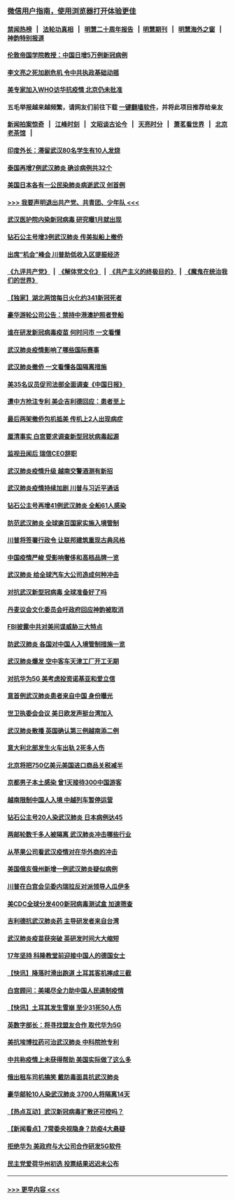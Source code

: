 ### [微信用户指南，使用浏览器打开体验更佳](https://github.com/gfw-breaker/banned-news1/blob/master/indexes/wechat-guide.md?t=0)
#### [禁闻热榜](热点新闻.md?t=0)  &nbsp;&nbsp;|&nbsp;&nbsp; [法轮功真相](https://github.com/gfw-breaker/truth/blob/master/README.md?t=0) &nbsp;&nbsp;|&nbsp;&nbsp; [明慧二十周年报告](https://github.com/gfw-breaker/mh-reports/blob/master/README.md?t=0) &nbsp;&nbsp;|&nbsp;&nbsp;[明慧期刊](https://github.com/gfw-breaker/mh-qikan) &nbsp;&nbsp;|&nbsp;&nbsp; [明慧海外之窗](https://github.com/gfw-breaker/mh-news/blob/master/README.md?t=0) &nbsp;&nbsp;|&nbsp;&nbsp; [神韵特别报道](https://github.com/gfw-breaker/mh-news/blob/master/shenyun.md?t=0)
#### [伦敦帝国学院教授：中国日增5万例新冠病例](../pages/nsc418/n11854174.md?t=02090033) 
#### [李文亮之死加剧危机 令中共执政基础动摇](../pages/nsc418/n11854003.md?t=02090033) 
#### [美专家加入WHO访华抗疫情 北京仍未批准](../pages/nsc418/n11854043.md?t=02090033) 
#### 五毛举报越来越频繁，请网友们前往下载 [一键翻墙软件](https://github.com/gfw-breaker/ssr-accounts)，并将此项目推荐给亲友
#### [新闻拍案惊奇](https://github.com/gfw-breaker/banned-news1/blob/master/pages/link4.md) &nbsp;&nbsp;|&nbsp;&nbsp; [江峰时刻](https://github.com/gfw-breaker/banned-news1/blob/master/pages/link4.md) &nbsp;&nbsp;|&nbsp;&nbsp; [文昭谈古论今](https://github.com/gfw-breaker/banned-news1/blob/master/pages/link4.md) &nbsp;&nbsp;|&nbsp;&nbsp; [天亮时分](https://github.com/gfw-breaker/banned-news1/blob/master/pages/link4.md) &nbsp;&nbsp;|&nbsp;&nbsp; [萧茗看世界](https://github.com/gfw-breaker/banned-news1/blob/master/pages/link4.md) &nbsp;&nbsp;|&nbsp;&nbsp; [北京老茶馆](https://github.com/gfw-breaker/banned-news1/blob/master/pages/link4.md) &nbsp;&nbsp;|&nbsp;&nbsp; 
#### [印度外长：滞留武汉80名学生有10人发烧](../pages/nsc418/n11853821.md?t=02090033) 
#### [泰国再增7例武汉肺炎 确诊病例共32个](../pages/nsc418/n11853808.md?t=02090033) 
#### [美国日本各有一公民染肺炎病逝武汉 创首例](../pages/nsc418/n11853509.md?t=02090033) 
#### [>>> 我要声明退出共产党、共青团、少年队 <<<](https://github.com/begood0513/goodnews/blob/master/quit/letter.md) 
#### [武汉医护院内染新冠病毒 研究曝1月就出现](../pages/nsc418/n11852928.md?t=02090033) 
#### [钻石公主号增3例武汉肺炎 传美拟船上撤侨](../pages/nsc418/n11853240.md?t=02090033) 
#### [出席“机会”峰会 川普助低收入区提振经济](../pages/nsc418/n11853232.md?t=02090033) 
#### [《九评共产党》](https://github.com/begood0513/9ping.md/blob/master/README.md) &nbsp;|&nbsp; [《解体党文化》](../../../../jtdwh.md/blob/master/README.md)  &nbsp;|&nbsp; [《共产主义的终极目的》](../../../../gczydzjmd.md/blob/master/README.md) &nbsp;|&nbsp; [《魔鬼在统治我们的世界》](../../../../mgztzwmdsj.md/blob/master/README.md) 
#### [【独家】湖北两馆每日火化约341新冠死者](../pages/nsc418/n11845444.md?t=02090033) 
#### [豪华游轮公司公告：禁持中港澳护照者登船](../pages/nsc418/n11852761.md?t=02090033) 
#### [谁在研发新冠病毒疫苗 何时问市 一文看懂](../pages/nsc418/n11852840.md?t=02090033) 
#### [武汉肺炎疫情影响了哪些国际赛事](../pages/nsc418/n11852441.md?t=02090033) 
#### [武汉肺炎撤侨 一文看懂各国隔离措施](../pages/nsc418/n11844216.md?t=02090033) 
#### [美35名议员促司法部全面调查《中国日报》](../pages/nsc418/n11852435.md?t=02090033) 
#### [遭中方抢注专利 美企吉利德回应：患者至上](../pages/nsc418/n11852037.md?t=02090033) 
#### [最后两架撤侨包机抵美 传机上2人出现病症](../pages/nsc418/n11852173.md?t=02090033) 
#### [厘清事实 白宫要求调查新型冠状病毒起源](../pages/nsc418/n11852106.md?t=02090033) 
#### [监视丑闻后 瑞信CEO辞职](../pages/nsc418/n11852127.md?t=02090033) 
#### [武汉肺炎疫情升级 越南交警酒测有新招](../pages/nsc418/n11851632.md?t=02090033) 
#### [武汉肺炎疫情持续加剧 川普与习近平通话](../pages/nsc418/n11851613.md?t=02090033) 
#### [钻石公主号再增41例武汉肺炎 全船61人感染](../pages/nsc418/n11850401.md?t=02090033) 
#### [防范武汉肺炎 全球逾百国家实施入境管制](../pages/nsc418/n11850557.md?t=02090033) 
#### [川普将签署行政令 让联邦建筑重现古典风格](../pages/nsc418/n11850654.md?t=02090033) 
#### [中国疫情严峻 受影响奢侈和高档品牌一览](../pages/nsc418/n11850319.md?t=02090033) 
#### [武汉肺炎 给全球汽车大公司造成何种冲击](../pages/nsc418/n11850056.md?t=02090033) 
#### [对抗武汉新型冠病毒 全球准备好了吗](../pages/nsc418/n11850142.md?t=02090033) 
#### [丹麦议会文化委员会吁政府回应神韵被取消](../pages/nsc418/n11849312.md?t=02090033) 
#### [FBI披露中共对美间谍威胁三大特点](../pages/nsc418/n11849700.md?t=02090033) 
#### [防武汉肺炎 各国对中国人入境管制措施一览](../pages/nsc418/n11838726.md?t=02090033) 
#### [武汉肺炎爆发 空中客车天津工厂开工无期](../pages/nsc418/n11849634.md?t=02090033) 
#### [对抗华为5G 美考虑投资诺基亚和爱立信](../pages/nsc418/n11849510.md?t=02090033) 
#### [意首例武汉肺炎患者来自中国 身份曝光](../pages/nsc418/n11849454.md?t=02090033) 
#### [世卫执委会会议 美日欧发声挺台湾加入](../pages/nsc418/n11849433.md?t=02090033) 
#### [武汉肺炎散播 英国确认第三例越南添二例](../pages/nsc418/n11849439.md?t=02090033) 
#### [意大利北部发生火车出轨 2死多人伤](../pages/nsc418/n11848999.md?t=02090033) 
#### [北京将把750亿美元美国进口商品关税减半](../pages/nsc418/n11848896.md?t=02090033) 
#### [京都男子本土感染 曾1天接待300中国游客](../pages/nsc418/n11848641.md?t=02090033) 
#### [越南限制中国人入境 中越列车暂停运营](../pages/nsc418/n11847844.md?t=02090033) 
#### [钻石公主号20人染武汉肺炎 日本病例达45](../pages/nsc418/n11847823.md?t=02090033) 
#### [两邮轮数千多人被隔离 武汉肺炎冲击哪些行业](../pages/nsc418/n11847456.md?t=02090033) 
#### [从苹果公司看武汉疫情对在华外商的冲击](../pages/nsc418/n11847586.md?t=02090033) 
#### [美国俄亥俄州新增一例武汉肺炎疑似病例](../pages/nsc418/n11847714.md?t=02090033) 
#### [川普在白宫会见委内瑞拉反对派领导人瓜伊多](../pages/nsc418/n11847391.md?t=02090033) 
#### [美CDC全球分发400新冠病毒测试盒 加速筛查](../pages/nsc418/n11847260.md?t=02090033) 
#### [吉利德抗武汉肺炎药 主导研发者来自台湾](../pages/nsc418/n11847064.md?t=02090033) 
#### [武汉肺炎疫苗获突破 英研发时间大大缩短](../pages/nsc418/n11846915.md?t=02090033) 
#### [17年坚持 科隆教堂前迎接中国人的德国女士](../pages/nsc418/n11846781.md?t=02090033) 
#### [【快讯】降落时滑出跑道 土耳其客机摔成三截](../pages/nsc418/n11847021.md?t=02090033) 
#### [白宫顾问：美竭尽全力助中国人民遏制疫情](../pages/nsc418/n11846756.md?t=02090033) 
#### [【快讯】土耳其发生雪崩 至少31死50人伤](../pages/nsc418/n11846680.md?t=02090033) 
#### [英数字部长：将寻找盟友合作 取代华为5G](../pages/nsc418/n11846485.md?t=02090033) 
#### [美抗埃博拉药可治武汉肺炎 中科院抢专利](../pages/nsc418/n11846409.md?t=02090033) 
#### [中共称疫情上未获得帮助 美国实际做了这么多](../pages/nsc418/n11846008.md?t=02090033) 
#### [俄出租车司机搞笑 戴防毒面具抗武汉肺炎](../pages/nsc418/n11845703.md?t=02090033) 
#### [豪华邮轮10人染武汉肺炎 3700人将隔离14天](../pages/nsc418/n11845543.md?t=02090033) 
#### [【热点互动】武汉新冠病毒扩散还可控吗？](../pages/nsc418/n11844750.md?t=02090033) 
#### [【新闻看点】7常委央视隐身？防疫4大悬疑](../pages/nsc418/n11844611.md?t=02090033) 
#### [拒绝华为 美政府与大公司合作研发5G软件](../pages/nsc418/n11844625.md?t=02090033) 
#### [民主党爱荷华州初选 投票结果迟迟未公布](../pages/nsc418/n11844207.md?t=02090033) 

----
#### [ >>> 更早内容 <<< ](../indexes/nsc418-earlier.md)

